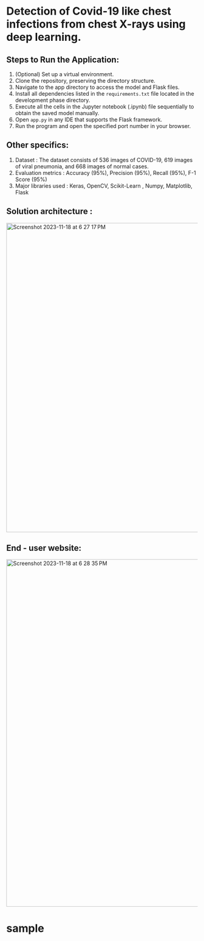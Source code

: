 # Detection of Covid-19 like chest infections from chest X-rays using deep learning.


## Steps to Run the Application:
1. (Optional) Set up a virtual environment.
2. Clone the repository, preserving the directory structure.
3. Navigate to the app directory to access the model and Flask files.
4. Install all dependencies listed in the `requirements.txt` file located in the development phase directory.
5. Execute all the cells in the Jupyter notebook (.ipynb) file sequentially to obtain the saved model manually.
6. Open `app.py` in any IDE that supports the Flask framework.
7. Run the program and open the specified port number in your browser.


## Other specifics:
1. Dataset : The dataset consists of 536 images of COVID-19, 619 images of viral pneumonia, and 668 images of normal cases.
2. Evaluation metrics : Accuracy (95%), Precision (95%), Recall (95%), F-1 Score (95%)
3. Major libraries used : Keras, OpenCV, Scikit-Learn , Numpy, Matplotlib, Flask

## Solution architecture :

<img width="812" alt="Screenshot 2023-11-18 at 6 27 17 PM" src="https://github.com/rulezcasa/X---Ray-classification/assets/108048779/eeb50e15-42eb-41c4-a37c-ab8153ecc6fb">

## End - user website:

<img width="912" alt="Screenshot 2023-11-18 at 6 28 35 PM" src="https://github.com/rulezcasa/X---Ray-classification/assets/108048779/c92e4e5d-0c1b-4bab-9eec-2b92506d55f6">

# sample
